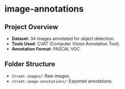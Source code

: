 # image-annotations

## Project Overview
- **Dataset**: 34 images annotated for object detection.
- **Tools Used**: CVAT (Computer Vision Annotation Tool).
- **Annotation Format**: PASCAL VOC.

## Folder Structure
- `Street-images/`: Raw images.
- `street-image-annotations/`: Exported annotations.
